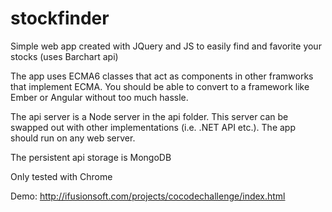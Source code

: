 # stockfinder
Simple web app created with JQuery and JS to easily find and favorite your stocks (uses Barchart api)

The app uses ECMA6 classes that act as components in other framworks that implement ECMA. You should be able to convert to a framework 
like Ember or Angular without too much hassle.  

The api server is a Node server in the api folder. This server can be swapped out with other implementations (i.e. .NET API etc.). The app  should run on any web server.  

The persistent api storage is MongoDB

Only tested with Chrome

Demo: http://ifusionsoft.com/projects/cocodechallenge/index.html
